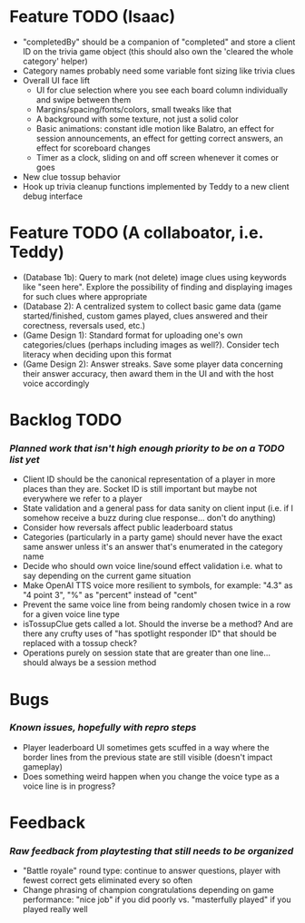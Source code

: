 
# Feature TODO (Isaac)

- "completedBy" should be a companion of "completed" and store a client ID on the trivia game object (this should also own the 'cleared the whole category' helper)
- Category names probably need some variable font sizing like trivia clues
- Overall UI face lift
  - UI for clue selection where you see each board column individually and swipe between them
  - Margins/spacing/fonts/colors, small tweaks like that
  - A background with some texture, not just a solid color
  - Basic animations: constant idle motion like Balatro, an effect for session announcements, an effect for getting correct answers, an effect for scoreboard changes
  - Timer as a clock, sliding on and off screen whenever it comes or goes
- New clue tossup behavior
- Hook up trivia cleanup functions implemented by Teddy to a new client debug interface

# Feature TODO (A collaboator, i.e. Teddy)

- (Database 1b): Query to mark (not delete) image clues using keywords like "seen here". Explore the possibility of finding and displaying images for such clues where appropriate
- (Database 2): A centralized system to collect basic game data (game started/finished, custom games played, clues answered and their corectness, reversals used, etc.)
- (Game Design 1): Standard format for uploading one's own categories/clues (perhaps including images as well?). Consider tech literacy when deciding upon this format
- (Game Design 2): Answer streaks. Save some player data concerning their answer accuracy, then award them in the UI and with the host voice accordingly

# Backlog TODO
### _Planned work that isn't high enough priority to be on a TODO list yet_

- Client ID should be the canonical representation of a player in more places than they are. Socket ID is still important but maybe not everywhere we refer to a player
- State validation and a general pass for data sanity on client input (i.e. if I somehow receive a buzz during clue response... don't do anything)
- Consider how reversals affect public leaderboard status
- Categories (particularly in a party game) should never have the exact same answer unless it's an answer that's enumerated in the category name
- Decide who should own voice line/sound effect validation i.e. what to say depending on the current game situation
- Make OpenAI TTS voice more resilient to symbols, for example: "4.3" as "4 point 3", "%" as "percent" instead of "cent"
- Prevent the same voice line from being randomly chosen twice in a row for a given voice line type
- isTossupClue gets called a lot. Should the inverse be a method? And are there any crufty uses of "has spotlight responder ID" that should be replaced with a tossup check?
- Operations purely on session state that are greater than one line... should always be a session method

# Bugs
### _Known issues, hopefully with repro steps_

- Player leaderboard UI sometimes gets scuffed in a way where the border lines from the previous state are still visible (doesn't impact gameplay)
- Does something weird happen when you change the voice type as a voice line is in progress?

# Feedback
### _Raw feedback from playtesting that still needs to be organized_

- "Battle royale" round type: continue to answer questions, player with fewest correct gets eliminated every so often
- Change phrasing of champion congratulations depending on game performance: "nice job" if you did poorly vs. "masterfully played" if you played really well
